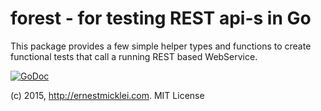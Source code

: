 # forest - for testing REST api-s in Go

This package provides a few simple helper types and functions to create
functional tests that call a running REST based WebService.

[![GoDoc](https://godoc.org/github.com/emicklei/rat?status.svg)](https://godoc.org/github.com/emicklei/rat)
		
(c) 2015, http://ernestmicklei.com. MIT License	
